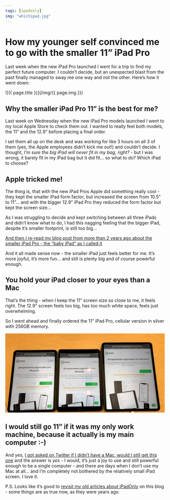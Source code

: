 ```yaml
---
tags: [ipadonly]
img: "whichipad.jpg"
---
```


# How my younger self convinced me to go with the smaller 11” iPad Pro

Last week when the new iPad Pro launched I went for a trip to find my perfect future computer. I couldn’t decide, but an unexpected blast from the past finally managed to sway me one way and not the other. Here’s how it went down:

<!--More-->

![{{ page.title }}](/img/{{ page.img }})

## Why the smaller iPad Pro 11” is the best for me?

Last week on Wednesday when the new iPad Pro models launched I went to my local Apple Store to check them out. I wanted to really feel both models, the 11” and the 12.9” before placing a final order.

I set them all up on the desk and was working for like 3 hours on all 3 of them (yes, the Apple employees didn’t kick me out!) and couldn’t decide. I thought, *I’m sure the big iPad will never fit in my bag, right?* - but I was wrong, it barely fit in my iPad bag but it did fit... so what to do? Which iPad to choose?

## Apple tricked me!

The thing is, that with the new iPad Pros Apple did something really cool - they kept the smaller iPad form factor, but increased the screen from 10.5” to 11”... and with the bigger 12.9” iPad Pro they reduced the form factor but kept the screen size...

As I was struggling to decide and kept switching between all three iPads and  didn’t know what to do, I had this nagging feeling that the bigger iPad, despite it’s smaller footprint, is still too big...

[And then I re-read my blog post from more than 2 years ago about the smaller iPad Pro - the “baby iPad” as I called it](https://sliwinski.com/babyipad)

And it all made sense now - the smaller iPad just feels better for me. It’s more joyful, it’s more fun... and still is plenty big and of course powerful enough.

## You hold your iPad closer to your eyes than a Mac

That’s the thing - when I keep the 11” screen size so close to me, it feels right. The 12.9” screen feels too big, has too much white space, feels just overwhelming.

So I went ahead and finally ordered the 11” iPad Pro, cellular version in silver with 256GB memory.

![How my younger self convinced me to go with the smaller 11” iPad Pro 2](/img/whichipad-2.jpg)

## I would still go 11” if it was my only work machine, because it actually is my main computer :-)

And yes, [I got asked on Twitter if I didn’t have a Mac, would I still get this one](https://twitter.com/marisa8184/status/1061197309290209282) and the answer is *yes* - I would, it’s just a joy to use and still powerful enough to be a single computer - and there are days when I don’t use my Mac at all... and I’m completely not bothered by the relatively small iPad screen. I love it.

P.S. Looks like it’s good to [revisit my old articles about iPadOnly](/ipadonly) on this blog - some things are as true now, as they were years ago.


[n]: https://nozbe.com/?a=mike
[p]: /podcast